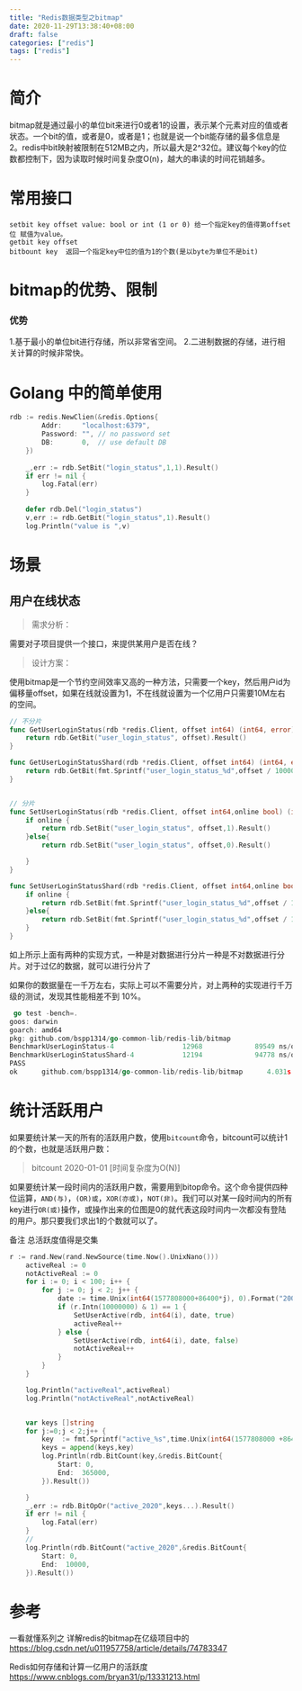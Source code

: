 ```yaml
---
title: "Redis数据类型之bitmap"
date: 2020-11-29T13:38:40+08:00
draft: false
categories: ["redis"]
tags: ["redis"]
---
```


# 简介

bitmap就是通过最小的单位bit来进行0或者1的设置，表示某个元素对应的值或者状态。一个bit的值，或者是0，或者是1；也就是说一个bit能存储的最多信息是2。redis中bit映射被限制在512MB之内，所以最大是2^32位。建议每个key的位数都控制下，因为读取时候时间复杂度O(n)，越大的串读的时间花销越多。



# 常用接口

```
setbit key offset value: bool or int (1 or 0) 给一个指定key的值得第offset位 赋值为value。
getbit key offset
bitbount key  返回一个指定key中位的值为1的个数(是以byte为单位不是bit)
```

# bitmap的优势、限制

### 优势

1.基于最小的单位bit进行存储，所以非常省空间。
2.二进制数据的存储，进行相关计算的时候非常快。



# Golang 中的简单使用



```go
rdb := redis.NewClien(&redis.Options{
		Addr:     "localhost:6379",
		Password: "", // no password set
		DB:       0,  // use default DB
	})
	
	_,err := rdb.SetBit("login_status",1,1).Result()
	if err != nil {
		log.Fatal(err)
	}
	
	defer rdb.Del("login_status")
	v,err := rdb.GetBit("login_status",1).Result()
	log.Println("value is ",v)

```





# 场景

## 用户在线状态

> 需求分析：

需要对子项目提供一个接口，来提供某用户是否在线？

> 设计方案：

使用bitmap是一个节约空间效率又高的一种方法，只需要一个key，然后用户id为偏移量offset，如果在线就设置为1，不在线就设置为一个亿用户只需要10M左右的空间。



```go
// 不分片 
func GetUserLoginStatus(rdb *redis.Client, offset int64) (int64, error) {
	return rdb.GetBit("user_login_status", offset).Result()
}

func GetUserLoginStatusShard(rdb *redis.Client, offset int64) (int64, error) {
	return rdb.GetBit(fmt.Sprintf("user_login_status_%d",offset / 100000 ), offset).Result()
}


// 分片
func SetUserLoginStatus(rdb *redis.Client, offset int64,online bool) (int64, error) {
	if online {
		return rdb.SetBit("user_login_status", offset,1).Result()
	}else{
		return rdb.SetBit("user_login_status", offset,0).Result()

	}
}

func SetUserLoginStatusShard(rdb *redis.Client, offset int64,online bool) (int64, error) {
	if online {
		return rdb.SetBit(fmt.Sprintf("user_login_status_%d",offset / 100000), offset,1).Result()
	}else{
		return rdb.SetBit(fmt.Sprintf("user_login_status_%d",offset / 100000), offset,0).Result()
	}
}
```

如上所示上面有两种的实现方式，一种是对数据进行分片一种是不对数据进行分片。对于过亿的数据，就可以进行分片了

如果你的数据量在一千万左右，实际上可以不需要分片，对上两种的实现进行千万级的测试，发现其性能相差不到 10%。

```go
 go test -bench=.
goos: darwin
goarch: amd64
pkg: github.com/bspp1314/go-common-lib/redis-lib/bitmap
BenchmarkUserLoginStatus-4                 12968             89549 ns/op   //千万数据量的非分片实现
BenchmarkUserLoginStatusShard-4            12194             94778 ns/op  //千万数据量的分片实现
PASS
ok      github.com/bspp1314/go-common-lib/redis-lib/bitmap      4.031s

```



# 统计活跃用户
如果要统计某一天的所有的活跃用户数，使用`bitcount`命令，bitcount可以统计1的个数，也就是活跃用户数：

> bitcount 2020-01-01 [时间复杂度为O(N)]



如果要统计某一段时间内的活跃用户数，需要用到bitop命令。这个命令提供四种位运算，`AND(与)`，`(OR)或`，`XOR(亦或)`，`NOT(非)`。我们可以对某一段时间内的所有key进行`OR(或)`操作，或操作出来的位图是0的就代表这段时间内一次都没有登陆的用户。那只要我们求出1的个数就可以了。

备注 总活跃度值得是交集

```go
r := rand.New(rand.NewSource(time.Now().UnixNano()))
	activeReal := 0
	notActiveReal := 0
	for i := 0; i < 100; i++ {
		for j := 0; j < 2; j++ {
			date := time.Unix(int64(1577808000+86400*j), 0).Format("2006-01-02")
			if (r.Intn(10000000) & 1) == 1 {
				SetUserActive(rdb, int64(i), date, true)
				activeReal++
			} else {
				SetUserActive(rdb, int64(i), date, false)
				notActiveReal++
			}
		}
	}

	log.Println("activeReal",activeReal)
	log.Println("notActiveReal",notActiveReal)


	var keys []string
	for j:=0;j < 2;j++ {
		key  := fmt.Sprintf("active_%s",time.Unix(int64(1577808000 +86400 * j),0).Format("2006-01-02"))
		keys = append(keys,key)
		log.Println(rdb.BitCount(key,&redis.BitCount{
			Start: 0,
			End:  365000,
		}).Result())

	}
	_,err := rdb.BitOpOr("active_2020",keys...).Result()
	if err != nil {
		log.Fatal(err)
	}
	//
	log.Println(rdb.BitCount("active_2020",&redis.BitCount{
		Start: 0,
		End:  10000,
	}).Result())

```




# 参考
一看就懂系列之 详解redis的bitmap在亿级项目中的 https://blog.csdn.net/u011957758/article/details/74783347

Redis如何存储和计算一亿用户的活跃度 https://www.cnblogs.com/bryan31/p/13331213.html

